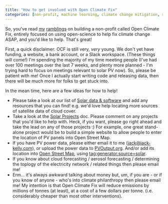 ```yaml
---
title: "How to get involved with Open Climate Fix"
categories: [non-profit, machine learning, climate change mitigation, software engineering]
---
```


So, you've read [my](/blog/2019-01-07-non-profit) [ramblings](/blog/2019-01-09-update) on building a non-profit called Open Climate Fix, entirely focused on using open-science to help fix climate change ASAP, and you'd like to help.  That's great!

First, a quick disclaimer: OCF is still very, _very_ young.  We don't yet have funding, a website, a bank account, or a Slack workspace.  (These things will come!)  I'm spending the majority of my time meeting people (I've had over 100 meetings over the last 7 weeks, and plenty more planned - I'm trying hard to focus on meetings relevant to solar PV now).  So, please be patient with me!  Once I actually start writing code and releasing data, then there will be much more for folks to get stuck into.

In the mean time, here are a few ideas for how to help!

* Please take a look at our list of [Solar data & software](https://docs.google.com/document/d/1tk9cF4O539TzaMaUufn9Ay4f6qKKEyoNKmzP03kbSDo/edit?usp=sharing) and add any resources that you can find!  e.g. we'd love help locating more sources of satellite data of cloud cover.
* Take a look at the [Solar Projects](https://docs.google.com/document/d/14UZd_qdAjD8P1VGNQThf3rZz9tBCXk2_ySZ_oNIEdSs/edit?usp=sharing) doc.  Please comment on any projects that you'd like to help with.  Heck, if you want, please go right ahead and take the lead on any of those projects :)  For example, one great stand-alone project would be to build a simple website to allow people to enter the location of PV panels into Open Street Map.
* If you have PV power data, please either email it to me (jack@jack-kelly.com), or upload the power data to [PVOutput.org](https://pvoutput.org/).  And/or add its location into [Open Street Map](https://www.openstreetmap.org), using [tag:generator:source=solar](https://wiki.openstreetmap.org/wiki/Tag:generator:source=solar).
* If you know about cloud forecasting / aerosol forecasting / determining the toplogy of the electricity network / related things then please email me!
* Erm... it's always awkward talking about money but, um, if you are - or if you know of anyone - who's into climate philanthropy then please email me!  My intention is that Open Climate Fix will reduce emissions by millions of tonnes (at least), at a cost of a few dollars per tonne.  (i.e. considerably cheaper than most other interventions).
